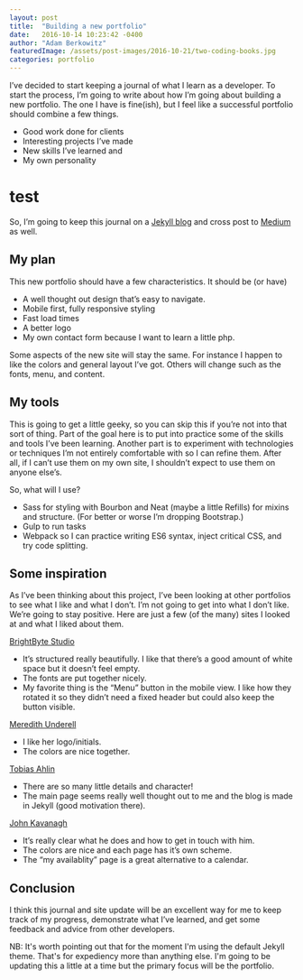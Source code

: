```yaml
---
layout: post
title:  "Building a new portfolio"
date:   2016-10-14 10:23:42 -0400
author: "Adam Berkowitz"
featuredImage: /assets/post-images/2016-10-21/two-coding-books.jpg
categories: portfolio
---
```

I’ve decided to start keeping a journal of what I learn as a developer. To start the process, I’m going to write about how I’m going about building a new portfolio. The one I have is fine(ish), but I feel like a successful portfolio should combine a few things.

- Good work done for clients
- Interesting projects I’ve made
- New skills I’ve learned and
- My own personality
# test

So, I’m going to keep this journal on a [Jekyll blog][jekyll] and cross post to [Medium][medium] as well.

My plan
---
This new portfolio should have a few characteristics. It should be (or have)

- A well thought out design that’s easy to navigate.
- Mobile first, fully responsive styling
- Fast load times
- A better logo
- My own contact form because I want to learn a little php.

Some aspects of the new site will stay the same. For instance I happen to like the colors and general layout I’ve got. Others will change such as the fonts, menu, and content.

My tools
---
This is going to get a little geeky, so you can skip this if you’re not into that sort of thing. Part of the goal here is to put into practice some of the skills and tools I’ve been learning. Another part is to experiment with technologies or techniques I’m not entirely comfortable with so I can refine them. After all, if I can’t use them on my own site, I shouldn’t expect to use them on anyone else’s.

So, what will I use?

- Sass for styling with Bourbon and Neat (maybe a little Refills) for mixins and structure. (For better or worse I’m dropping Bootstrap.)
- Gulp to run tasks
- Webpack so I can practice writing ES6 syntax, inject critical CSS, and try code splitting.

Some inspiration
---
As I’ve been thinking about this project, I’ve been looking at other portfolios to see what I like and what I don’t. I’m not going to get into what I don’t like. We’re going to stay positive. Here are just a few (of the many) sites I looked at and what I liked about them.

[BrightByte Studio][brightbyte]

- It’s structured really beautifully. I like that there’s a good amount of white space but it doesn’t feel empty.
- The fonts are put together nicely.
- My favorite thing is the “Menu” button in the mobile view. I like how they rotated it so they didn’t need a fixed header but could also keep the button visible.

[Meredith Underell][meredithunderell]

- I like her logo/initials.
- The colors are nice together.

[Tobias Ahlin][tobiasahlin]

- There are so many little details and character!
- The main page seems really well thought out to me and the blog is made in Jekyll (good motivation there).

[John Kavanagh][johnkavanaugh]

- It’s really clear what he does and how to get in touch with him.
- The colors are nice and each page has it’s own scheme.
- The “my availablity” page is a great alternative to a calendar.

Conclusion
---
I think this journal and site update will be an excellent way for me to keep track of my progress, demonstrate what I’ve learned, and get some feedback and advice from other developers.

NB: It's worth pointing out that for the moment I'm using the default Jekyll theme. That's for expediency more than anything else. I'm going to be updating this a little at a time but the primary focus will be the portfolio.

[jekyll]: https://jekyllrb.com/
[medium]: https://medium.com/@adamjberkowitz
[brightbyte]: http://brightbyte.co.uk/
[meredithunderell]: http://meredithunderell.com/
[tobiasahlin]: http://tobiasahlin.com/
[johnkavanaugh]: http://johnkavanagh.co.uk/
